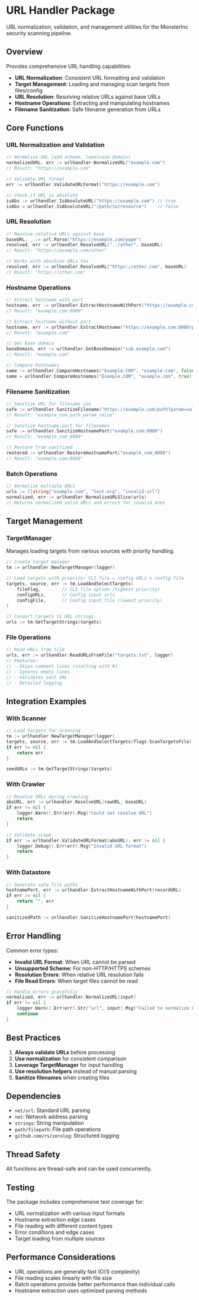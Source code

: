 # URL Handler Package

URL normalization, validation, and management utilities for the MonsterInc security scanning pipeline.

## Overview

Provides comprehensive URL handling capabilities:
- **URL Normalization**: Consistent URL formatting and validation
- **Target Management**: Loading and managing scan targets from files/config
- **URL Resolution**: Resolving relative URLs against base URLs
- **Hostname Operations**: Extracting and manipulating hostnames
- **Filename Sanitization**: Safe filename generation from URLs

## Core Functions

### URL Normalization and Validation

```go
// Normalize URL (add scheme, lowercase domain)
normalizedURL, err := urlhandler.NormalizeURL("example.com")
// Result: "https://example.com"

// Validate URL format
err := urlhandler.ValidateURLFormat("https://example.com")

// Check if URL is absolute
isAbs := urlhandler.IsAbsoluteURL("https://example.com") // true
isAbs = urlhandler.IsAbsoluteURL("/path/to/resource")    // false
```

### URL Resolution

```go
// Resolve relative URLs against base
baseURL, _ := url.Parse("https://example.com/page")
resolved, err := urlhandler.ResolveURL("../other", baseURL)
// Result: "https://example.com/other"

// Works with absolute URLs too
resolved, err := urlhandler.ResolveURL("https://other.com", baseURL)
// Result: "https://other.com"
```

### Hostname Operations

```go
// Extract hostname with port
hostname, err := urlhandler.ExtractHostnameWithPort("https://example.com:8080/path")
// Result: "example.com:8080"

// Extract hostname without port
hostname, err := urlhandler.ExtractHostname("https://example.com:8080/path")
// Result: "example.com"

// Get base domain
baseDomain, err := urlhandler.GetBaseDomain("sub.example.com")
// Result: "example.com"

// Compare hostnames
same := urlhandler.CompareHostnames("Example.COM", "example.com", false) // true (case insensitive)
same = urlhandler.CompareHostnames("Example.COM", "example.com", true)  // false (case sensitive)
```

### Filename Sanitization

```go
// Sanitize URL for filename use
safe := urlhandler.SanitizeFilename("https://example.com/path?param=value")
// Result: "example_com_path_param_value"

// Sanitize hostname:port for filenames
safe := urlhandler.SanitizeHostnamePort("example.com:8080")
// Result: "example_com_8080"

// Restore from sanitized
restored := urlhandler.RestoreHostnamePort("example_com_8080")
// Result: "example.com:8080"
```

### Batch Operations

```go
// Normalize multiple URLs
urls := []string{"example.com", "test.org", "invalid-url"}
normalized, err := urlhandler.NormalizeURLSlice(urls)
// Returns normalized valid URLs and errors for invalid ones
```

## Target Management

### TargetManager

Manages loading targets from various sources with priority handling.

```go
// Create target manager
tm := urlhandler.NewTargetManager(logger)

// Load targets with priority: CLI file > config URLs > config file
targets, source, err := tm.LoadAndSelectTargets(
    fileFlag,        // CLI file option (highest priority)
    configURLs,      // Config input_urls 
    configFile,      // Config input_file (lowest priority)
)

// Convert targets to URL strings
urls := tm.GetTargetStrings(targets)
```

### File Operations

```go
// Read URLs from file
urls, err := urlhandler.ReadURLsFromFile("targets.txt", logger)
// Features:
// - Skips comment lines (starting with #)
// - Ignores empty lines
// - Validates each URL
// - Detailed logging
```

## Integration Examples

### With Scanner

```go
// Load targets for scanning
tm := urlhandler.NewTargetManager(logger)
targets, source, err := tm.LoadAndSelectTargets(flags.ScanTargetsFile)
if err != nil {
    return err
}

seedURLs := tm.GetTargetStrings(targets)
```

### With Crawler

```go
// Resolve URLs during crawling
absURL, err := urlhandler.ResolveURL(rawURL, baseURL)
if err != nil {
    logger.Warn().Err(err).Msg("Could not resolve URL")
    return
}

// Validate scope
if err := urlhandler.ValidateURLFormat(absURL); err != nil {
    logger.Debug().Err(err).Msg("Invalid URL format")
    return
}
```

### With Datastore

```go
// Generate safe file paths
hostnamePort, err := urlhandler.ExtractHostnameWithPort(recordURL)
if err != nil {
    return "", err
}

sanitizedPath := urlhandler.SanitizeHostnamePort(hostnamePort)
```

## Error Handling

Common error types:
- **Invalid URL Format**: When URL cannot be parsed
- **Unsupported Scheme**: For non-HTTP/HTTPS schemes  
- **Resolution Errors**: When relative URL resolution fails
- **File Read Errors**: When target files cannot be read

```go
// Handle errors gracefully
normalized, err := urlhandler.NormalizeURL(input)
if err != nil {
    logger.Warn().Err(err).Str("url", input).Msg("Failed to normalize URL")
    continue
}
```

## Best Practices

1. **Always validate URLs** before processing
2. **Use normalization** for consistent comparison
3. **Leverage TargetManager** for input handling
4. **Use resolution helpers** instead of manual parsing
5. **Sanitize filenames** when creating files

## Dependencies

- `net/url`: Standard URL parsing
- `net`: Network address parsing  
- `strings`: String manipulation
- `path/filepath`: File path operations
- `github.com/rs/zerolog`: Structured logging

## Thread Safety

All functions are thread-safe and can be used concurrently.

## Testing

The package includes comprehensive test coverage for:

- URL normalization with various input formats
- Hostname extraction edge cases
- File reading with different content types
- Error conditions and edge cases
- Target loading from multiple sources

## Performance Considerations

- URL operations are generally fast (O(1) complexity)
- File reading scales linearly with file size
- Batch operations provide better performance than individual calls
- Hostname extraction uses optimized parsing methods 
